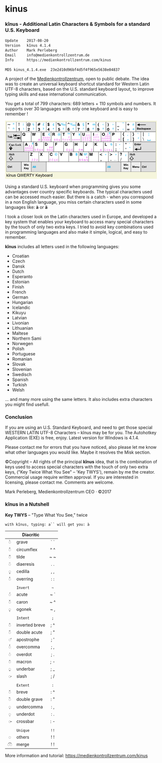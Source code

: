 # kinus

### kînus - Additional Latin Characters &amp; Symbols for a standard U.S. Keyboard

    Update    2017-08-20
    Version   kînus 4.1.4
    Author    Mark Perleberg
    Email     info@medienkontrollzentrum.de
    Info      https://medienkontrollzentrum.com/kinus
    
    MD5 kinus_4.1.4.exe  23e2d10d96bf4d5f4f965e5638e04837



A project of the [Medienkontrollzentrum](https://medienkontrollzentrum.com), open to public debate. The idea was to create an universal keyboard shortcut standard for Western Latin UTF-8 characters, based on the U.S. standard keyboard layout, to improve typing skills and ease international communication.

You get a total of 799 characters: 689 letters + 110 symbols and numbers. It supports over 30 languages with only one keyboard and is easy to remember !

![alt text](https://github.com/Medienkontrollzentrum/kinus/blob/master/kinus_QWERTY_keyboard.png "kînus QWERTY Keyboard")

Using a standard U.S. keyboard when programming gives you some advantages over country specific keyboards. The typical characters used can be accessed much easier. But there is a catch - when you correspond in a non English language, you miss certain characters used in some languages like: **à** or **ä**

I took a closer look on the Latin characters used in Europe, and developed a key system that enables your keyboard to access many special characters by the touch of only two extra keys. I tried to avoid key combinations used in programming languages and also make it simple, logical, and easy to remember.

**kînus** includes all letters used in the following languages:

* Croatian
* Czech
* Dansk
* Dutch
* Esperanto
* Estonian
* Finish
* French
* German
* Hungarian
* Icelandic
* Kikuyu
* Latvian
* Livonian
* Lithuanian
* Maltese
* Northern Sami
* Norwegen
* Polish
* Portuguese
* Romanian
* Slovak
* Slovenian
* Swedisch
* Spanish
* Turkish
* Welsh

… and many more using the same letters. It also includes extra characters you might find usefull.

### Conclusion

If you are using an U.S. Standard Keyboard, and need to get those special WESTERN LATIN UTF-8 Characters – kînus may be for you. The Autohotkey Application (EXE) is free, enjoy. Latest version for Windows is 4.1.4.

Please contact me for errors that you have noticed, also please let me know what other languages you would like. Maybe it resolves the Misk section.

©Copyright – All rights of the principal **kînus** idea, that is the combination of keys used to access special characters with the touch of only two extra keys, ("Key Twice What You See" – 'Key TWYS'), remain by me the creator. Commercial usage require written approval. If you are interested in licensing, please contact me. Comments are welcome.

Mark Perleberg, Medienkontrollzentrum CEO · ©2017 


### kînus in a Nutshell   

**Key TWYS** – "Type What You See," twice

    with kînus, typing: a`` will get you: à


|     | Diacritic     |     | 
|:---:| ------------- |:---:|
| ◌̀   | grave         |\` \`|
| ◌̂   | circumflex    | ^ ^ |
| ◌̃   | tilde	       | ~ ~ |
| ◌̈   | diaeresis     | . . |
| ◌̧   | cedilla	   | , , |
| ◌̊   | overring	   | : : |
|     |               |     | 
|     |      `Invert` |`~`  |
| ◌́   | acute	       | ~ \`|
| ◌̌   | caron	       | ~ ^ |
| ◌̨   | ogonek	       | ~ , |
|     |               |     |
|     |      `Intent` |`;`  |
| ◌̑   | inverted breve| ; ^ |
| ◌̋   | double acute  | ; " |
| ◌̛   | apostrophe	   | ; ' |
| ◌̓   | overcomma	   | ; , |
| ◌̇   | overdot	   | ; . |
| ◌̄   | macron	       | ; - |
| ◌̱   | underbar	   | ; _ |
| ◌̷   | slash   	   | ; / |
|     |               |     |
|     |      `Extent` |`:`  |
| ◌̆   | breve	       | : ^ |
| ◌̏   | double grave  | : " |
| ◌̦   | undercomma	   | : , |
| ◌̣   | underdot	   | : . |
| ◌̵   | crossbar	   | : - |
|     |               |     |
|     |      `Unique` |`!!` |
| ◌   | others	      | ! ! |
| ◌͡◌  | merge	       | ! ! |


More information and tutorial: https://medienkontrollzentrum.com/kinus

